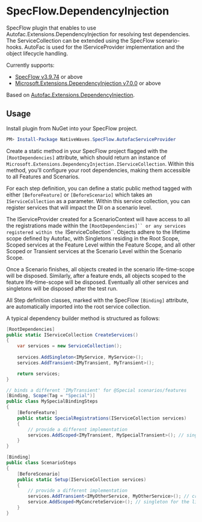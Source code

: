 # SpecFlow.DependencyInjection

SpecFlow plugin that enables to use Autofac.Extensions.DependencyInjection for resolving test dependencies.
The ServiceCollection can be extended using the SpecFlow scenario-hooks. AutoFac is used for the IServiceProvider implementation and the object lifecycle handling.

Currently supports:
* [SpecFlow v3.9.74](https://www.nuget.org/packages/SpecFlow/3.9.74) or above
* [Microsoft.Extensions.DependencyInjection v7.0.0](https://www.nuget.org/packages/Microsoft.Extensions.DependencyInjection/7.0.0) or above

Based on [Autofac.Extensions.DependencyInjection](https://www.nuget.org/packages/Autofac.Extensions.DependencyInjection).

## Usage

Install plugin from NuGet into your SpecFlow project.

```powershell
PM> Install-Package NativeWaves.SpecFlow.AutofacServiceProvider
```

Create a static method in your SpecFlow project flagged with the `[RootDependencies]` attribute, which should return an instance of `Microsoft.Extensions.DependencyInjection.IServiceCollection`. Within this method, you'll configure your root dependencies, making them accessible to all Features and Scenarios.

For each step definition, you can define a static public method tagged with either `[BeforeFeature]` or `[BeforeScenario]` which takes an `IServiceCollection` as a parameter. Within this service collection, you can register services that will impact the DI on a scenario level.

The IServiceProvider created for a ScenarioContext will have access to all the registrations made within the `[RootDependencies]`` or any services registered within the `IServiceCollection``. Objects adhere to the lifetime scope defined by Autofac, with Singletons residing in the Root Scope, Scoped services at the Feature Level within the Feature Scope, and all other Scoped or Transient services at the Scenario Level within the Scenario Scope.

Once a Scenario finishes, all objects created in the scenario life-time-scope will be disposed. Similarly, after a feature ends, all objects scoped to the feature life-time-scope will be disposed. Eventually all other services and singletons will be disposed after the test run.

All Step definition classes, marked with the SpecFlow `[Binding]` attribute, are automatically imported into the root service collection.

A typical dependency builder method is structured as follows:

```csharp
[RootDependencies]
public static IServiceCollection CreateServices()
{
    var services = new ServiceCollection();
    
    services.AddSingleton<IMyService, MyService>();
    services.AddTransient<IMyTransient, MyTransient>();

    return services;
}

// binds a different 'IMyTransient' for @Special scenarios/features
[Binding, Scope(Tag = "Special")]
public class MySpecialBindingSteps
{
    [BeforeFeature]
    public static SpecialRegistrations(IServiceCollection services)
    {
        // provide a different implementation
        services.AddScoped<IMyTransient, MySpecialTransient>(); // singleton for the life-time of the feature
    }
}

[Binding]
public class ScenarioSteps
{
    [BeforeScenario]
    public static Setup(IServiceCollection services)
    {
        // provide a different implementation
        services.AddTransient<IMyOtherService, MyOtherService>(); // creation per scenario-dependency
        service.AddScoped<MyConcreteService>(); // singleton for the life-time of the scenario
    }
}
```

